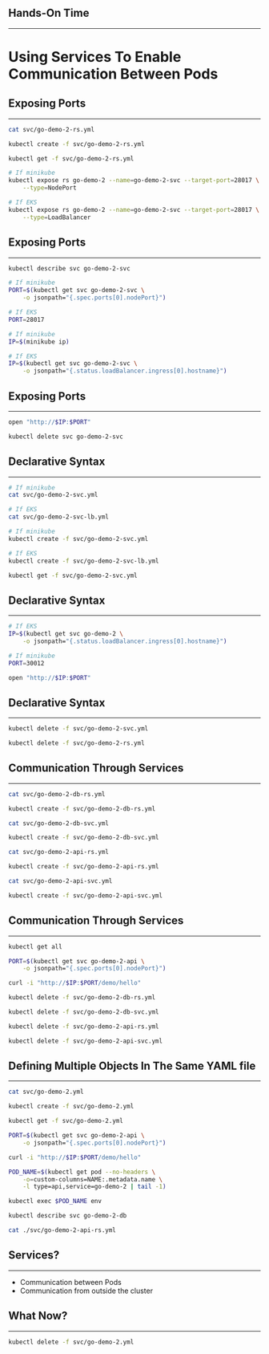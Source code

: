 ## Hands-On Time

---

# Using Services To Enable Communication Between Pods


## Exposing Ports

---

```bash
cat svc/go-demo-2-rs.yml

kubectl create -f svc/go-demo-2-rs.yml

kubectl get -f svc/go-demo-2-rs.yml

# If minikube
kubectl expose rs go-demo-2 --name=go-demo-2-svc --target-port=28017 \
    --type=NodePort

# If EKS
kubectl expose rs go-demo-2 --name=go-demo-2-svc --target-port=28017 \
    --type=LoadBalancer
```


<!-- .slide: data-background="img/seq_svc_ch05.png" data-background-size="contain" -->


<!-- .slide: data-background="img/comp_svc_ch05.png" data-background-size="contain" -->


## Exposing Ports

---

```bash
kubectl describe svc go-demo-2-svc

# If minikube
PORT=$(kubectl get svc go-demo-2-svc \
    -o jsonpath="{.spec.ports[0].nodePort}")

# If EKS
PORT=28017

# If minikube
IP=$(minikube ip)

# If EKS
IP=$(kubectl get svc go-demo-2-svc \
    -o jsonpath="{.status.loadBalancer.ingress[0].hostname}")
```


## Exposing Ports

---

```bash
open "http://$IP:$PORT"

kubectl delete svc go-demo-2-svc
```


<!-- .slide: data-background="img/svc-expose-rs.png" data-background-size="contain" -->


## Declarative Syntax

---

```bash
# If minikube
cat svc/go-demo-2-svc.yml

# If EKS
cat svc/go-demo-2-svc-lb.yml

# If minikube
kubectl create -f svc/go-demo-2-svc.yml

# If EKS
kubectl create -f svc/go-demo-2-svc-lb.yml

kubectl get -f svc/go-demo-2-svc.yml
```


## Declarative Syntax

---

```bash
# If EKS
IP=$(kubectl get svc go-demo-2 \
    -o jsonpath="{.status.loadBalancer.ingress[0].hostname}")

# If minikube
PORT=30012

open "http://$IP:$PORT"
```


<!-- .slide: data-background="img/svc-hard-coded-port.png" data-background-size="contain" -->


## Declarative Syntax

---

```bash
kubectl delete -f svc/go-demo-2-svc.yml

kubectl delete -f svc/go-demo-2-rs.yml
```


## Communication Through Services

---

```bash
cat svc/go-demo-2-db-rs.yml

kubectl create -f svc/go-demo-2-db-rs.yml

cat svc/go-demo-2-db-svc.yml

kubectl create -f svc/go-demo-2-db-svc.yml

cat svc/go-demo-2-api-rs.yml

kubectl create -f svc/go-demo-2-api-rs.yml

cat svc/go-demo-2-api-svc.yml

kubectl create -f svc/go-demo-2-api-svc.yml
```


## Communication Through Services

---

```bash
kubectl get all

PORT=$(kubectl get svc go-demo-2-api \
    -o jsonpath="{.spec.ports[0].nodePort}")

curl -i "http://$IP:$PORT/demo/hello"

kubectl delete -f svc/go-demo-2-db-rs.yml

kubectl delete -f svc/go-demo-2-db-svc.yml

kubectl delete -f svc/go-demo-2-api-rs.yml

kubectl delete -f svc/go-demo-2-api-svc.yml
```


## Defining Multiple Objects In The Same YAML file

---

```bash
cat svc/go-demo-2.yml

kubectl create -f svc/go-demo-2.yml

kubectl get -f svc/go-demo-2.yml

PORT=$(kubectl get svc go-demo-2-api \
    -o jsonpath="{.spec.ports[0].nodePort}")

curl -i "http://$IP:$PORT/demo/hello"

POD_NAME=$(kubectl get pod --no-headers \
    -o=custom-columns=NAME:.metadata.name \
    -l type=api,service=go-demo-2 | tail -1)

kubectl exec $POD_NAME env

kubectl describe svc go-demo-2-db

cat ./svc/go-demo-2-api-rs.yml
```


<!-- .slide: data-background="img/flow_svc_ch05.png" data-background-size="contain" -->


## Services?

---

* Communication between Pods<!-- .element: class="fragment" -->
* Communication from outside the cluster<!-- .element: class="fragment" -->


<!-- .slide: data-background="img/svc-components.png" data-background-size="contain" -->


## What Now?

---

```bash
kubectl delete -f svc/go-demo-2.yml
```
